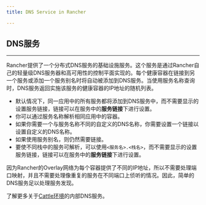 ```yaml
---
title: DNS Service in Rancher

---
```


## DNS服务
---

Rancher提供了一个分布式DNS服务的基础设施服务。这个服务是通过Rancher自己的轻量级DNS服务器和高可用性的控制平面实现的。每个健康容器在链接到另一个服务或添加一个服务别名时将自动被添加到DNS服务。当使用服务名称查询时，DNS服务返回实施该服务的健康容器的IP地址的随机列表。

* 默认情况下，同一应用中的所有服务都将添加到DNS服务中，而不需要显示的设置服务链接，链接可以在服务中的**服务链接**下进行设置。
* 你可以通过服务名称解析相同应用中的容器。
* 如果你需要一个与服务名称不同的自定义的DNS名称，你需要设置一个链接以设置自定义的DNS名称。
* 如果使用服务别名，则仍然需要链接。
* 要使不同栈中的服务可解析，可以使用`<服务名>.<栈名>`，而不需要显示的设置服务链接，链接可以在服务中的**服务链接**下进行设置。

因为Rancher的Overlay网络为每个容器提供了不同的IP地址，所以不需要处理端口映射，并且不需要处理像重复的服务在不同端口上侦听的情况。因此，简单的DNS服务足以处理服务发现。

了解更多关于[Cattle环境]({{site.baseurl}}/rancher/{{page.version}}/{{page.lang}}/cattle/internal-dns-service/)的内部DNS服务。
